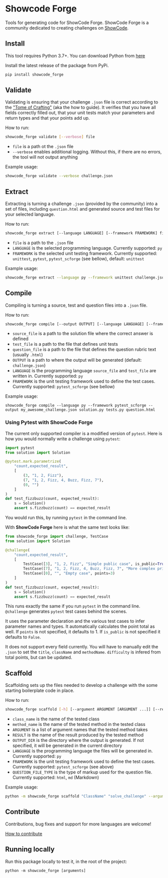 # Showcode Forge

Tools for generating code for ShowCode Forge. ShowCode Forge is a community dedicated to creating challenges on [ShowCode](https://www.showcode.io/).

## Install

This tool requires Python 3.7+. You can download Python from [here](https://www.python.org/downloads/)

Install the latest release of the package from PyPi.

```sh
pip install showcode_forge
```

## Validate

Validating is ensuring that your challenge `.json` file is correct according to the ["Tome of Crafting"](https://bit.ly/3pXDMAp) (aka the how to guide). It verifies that you have all fields correctly filled out, that your unit tests match your parameters and return types and that your points add up.

How to run:

```sh
showcode_forge validate [--verbose] file
```

- `file` is a path ot the `.json` file
- `--verbose` enables additional logging. Without this, if there are no errors, the tool will not output anything

Example usage:

```sh
showcode_forge validate --verbose challenge.json
```

## Extract

Extracting is turning a challenge `.json` (provided by the community) into a set of files, including `question.html` and generated source and test files for your selected language.

How to run:

```sh
showcode_forge extract [--language LANGUAGE] [--framework FRAMEWORK] file
```

- `file` is a path to the `.json` file
- `LANGUAGE` is the selected programming language. Currently supported: `py`
- `FRAMEWORK` is the selected unit testing framework. Currently supported: `unittest`, `pytest`, `pytest_scforge` (see bellow), default: `unittest`

Example usage:

```sh
showcode_forge extract --language py --framework unittest challenge.json
```

## Compile

Compiling is turning a source, test and question files into a `.json` file.

How to run:

```sh
showcode_forge compile [--output OUTPUT] [--language LANGUAGE] [--framework FRAMEWORK] source_file test_file question_file
```

- `source_file` is a path to the solution file where the correct answer is defined
- `test_file` is a path to the file that defines unit tests
- `question_file` is a path to the file that defines the question rubric text (usually `.html`)
- `OUTPUT` is a path to where the output will be generated (default: `challenge.json`)
- `LANGUAGE` is the programming language `source_file` and `test_file` are written in. Currently supported: `py`
- `FRAMEWORK` is the unit testing framework used to define the test cases. Currently supported: `pytest_scforge` (see bellow)

Example usage:

```
showcode_forge compile --language py --framework pytest_scforge --output my_awesome_challenge.json solution.py tests.py question.html
```

### Using Pytest with ShowCode Forge

The current only supported compiler is a modified version of `pytest`. Here is how you would normally write a challenge using `pytest`:

```py
import pytest
from solution import Solution

@pytest.mark.parametrize(
    "count,expected_result",
    [
        (3, "1, 2, Fizz"),
        (7, "1, 2, Fizz, 4, Buzz, Fizz, 7"),
        (0, "")
    ]
)
def test_fizzbuzz(count, expected_result):
    s = Solution()
    assert s.fizzbuzz(count) == expected_result
```

You would run this, by running `pytest` in the command line.

With **ShowCode Forge** here is what the same test looks like:

```py
from showcode_forge import challenge, TestCase
from solution import Solution

@challenge(
    "count,expected_result",
    [
        TestCase([3], "1, 2, Fizz", "Simple public case", is_public=True),
        TestCase([7], "1, 2, Fizz, 4, Buzz, Fizz, 7", "More complex private case", points=2),
        TestCase([0], "", "Empty case", points=3)
    ]
)
def test_fizzbuzz(count, expected_result):
    s = Solution()
    assert s.fizzbuzz(count) == expected_result
```

This runs exactly the same if you run `pytest` in the command line. `@challenge` generates `pytest` test cases behind the scenes.

It uses the parameter declaration and the various test cases to infer parameter names and types. It automatically calculates the point total as well. If `points` is not specified, it defaults to 1. If `is_public` is not specified it defaults to `False`.

It does not support every field currently. You will have to manually edit the `.json` to set the `title`, `className` and `methodName`. `difficulty` is infered from total points, but can be updated.

## Scaffold

Scaffolding sets up the files needed to develop a challenge with the some starting boilerplate code in place.

How to run:

```sh
showcode_forge scaffold [-h] [--argument ARGUMENT [ARGUMENT ...]] [--result RESULT] [--output_dir OUTPUT_DIR] [--language LANGUAGE] [--framework FRAMEWORK] [--question_file_type {html,md}] class_name method_name
```

 - `class_name` is the name of the tested class
 - `method_name` is the name of the tested method in the tested class
 - `ARGUMENT` is a list of argument names that the tested method takes
 - `RESULT` is the name of the result produced by the tested method
 - `OUTPUT_DIR` is the directory where the output is generated. If not specified, it will be generated in the current directory
 - `LANGUAGE` is the programming language the files will be generated in. Currently supported: `py`
 - `FRAMEWORK` is the unit testing framework used to define the test cases. Currently supported: `pytest_scforge` (see above)
 - `QUESTION_FILE_TYPE` is the type of markup used for the question file. Currently supported: `html`, `md` (Markdown)

Example usage:

```sh
python -m showcode_forge scaffold "ClassName" "solve_challenge" --argument "arg_1" "arg_2" "arg_3" --language py --framework pytest_scforge
```

## Contribute

Contributions, bug fixes and support for more languages are welcome!

[How to contribute](https://gist.github.com/MarcDiethelm/7303312)

## Running locally

Run this package locally to test it, in the root of the project:

```
python -m showcode_forge [arguments]
```
